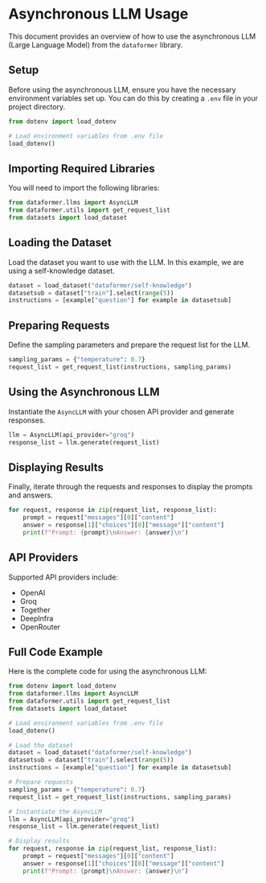 # Asynchronous LLM Usage

This document provides an overview of how to use the asynchronous LLM (Large Language Model) from the `dataformer` library.

## Setup

Before using the asynchronous LLM, ensure you have the necessary environment variables set up. You can do this by creating a `.env` file in your project directory.

```python
from dotenv import load_dotenv

# Load environment variables from .env file
load_dotenv()
```

## Importing Required Libraries

You will need to import the following libraries:

```python
from dataformer.llms import AsyncLLM
from dataformer.utils import get_request_list
from datasets import load_dataset
```

## Loading the Dataset

Load the dataset you want to use with the LLM. In this example, we are using a self-knowledge dataset.

```python
dataset = load_dataset("dataformer/self-knowledge")
datasetsub = dataset["train"].select(range(5))
instructions = [example["question"] for example in datasetsub]
```

## Preparing Requests

Define the sampling parameters and prepare the request list for the LLM.

```python
sampling_params = {"temperature": 0.7}
request_list = get_request_list(instructions, sampling_params)
```

## Using the Asynchronous LLM

Instantiate the `AsyncLLM` with your chosen API provider and generate responses.

```python
llm = AsyncLLM(api_provider="groq")
response_list = llm.generate(request_list)
```

## Displaying Results

Finally, iterate through the requests and responses to display the prompts and answers.

```python
for request, response in zip(request_list, response_list):
    prompt = request["messages"][0]["content"]
    answer = response[1]["choices"][0]["message"]["content"]
    print(f"Prompt: {prompt}\nAnswer: {answer}\n")
```

## API Providers

Supported API providers include:
- OpenAI
- Groq
- Together
- DeepInfra
- OpenRouter

## Full Code Example

Here is the complete code for using the asynchronous LLM:

```python
from dotenv import load_dotenv
from dataformer.llms import AsyncLLM
from dataformer.utils import get_request_list
from datasets import load_dataset

# Load environment variables from .env file
load_dotenv()

# Load the dataset
dataset = load_dataset("dataformer/self-knowledge")
datasetsub = dataset["train"].select(range(5))
instructions = [example["question"] for example in datasetsub]

# Prepare requests
sampling_params = {"temperature": 0.7}
request_list = get_request_list(instructions, sampling_params)

# Instantiate the AsyncLLM
llm = AsyncLLM(api_provider="groq")
response_list = llm.generate(request_list)

# Display results
for request, response in zip(request_list, response_list):
    prompt = request["messages"][0]["content"]
    answer = response[1]["choices"][0]["message"]["content"]
    print(f"Prompt: {prompt}\nAnswer: {answer}\n")
```
